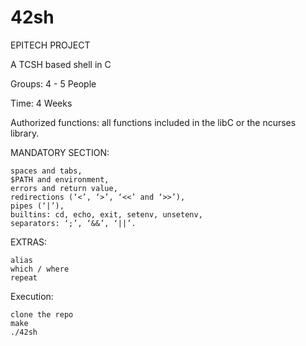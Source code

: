 # 42sh

EPITECH PROJECT

A TCSH based shell in C

Groups: 4 - 5 People

Time:   4 Weeks

Authorized functions: all functions included in the libC or the ncurses library.

MANDATORY SECTION:
    
	spaces and tabs,
    $PATH and environment,
    errors and return value,
    redirections (‘<’, ‘>’, ‘<<’ and ‘>>’),
    pipes (‘|’),
    builtins: cd, echo, exit, setenv, unsetenv,
    separators: ‘;’, ‘&&’, ‘||’.

EXTRAS:

    alias
    which / where
    repeat


Execution:
    
    clone the repo
    make
    ./42sh
